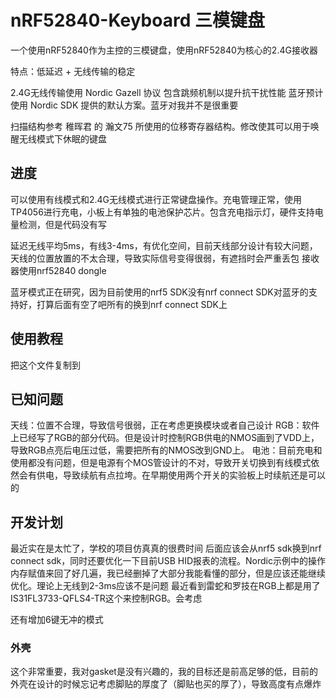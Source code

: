 # nRF52840-Keyboard 三模键盘
一个使用nRF52840作为主控的三模键盘，使用nRF52840为核心的2.4G接收器

特点：低延迟 + 无线传输的稳定

2.4G无线传输使用 Nordic Gazell 协议 包含跳频机制以提升抗干扰性能
蓝牙预计使用 Nordic SDK 提供的默认方案。蓝牙对我并不是很重要

扫描结构参考 稚晖君 的 瀚文75 所使用的位移寄存器结构。修改使其可以用于唤醒无线模式下休眠的键盘

## 进度
可以使用有线模式和2.4G无线模式进行正常键盘操作。充电管理正常，使用TP4056进行充电，小板上有单独的电池保护芯片。包含充电指示灯，硬件支持电量检测，但是代码没有写

延迟无线平均5ms，有线3-4ms，有优化空间，目前天线部分设计有较大问题，天线的位置放置的不太合理，导致实际信号变得很弱，有遮挡时会严重丢包
接收器使用nrf52840 dongle

蓝牙模式正在研究，因为目前使用的nrf5 SDK没有nrf connect SDK对蓝牙的支持好，打算后面有空了吧所有的换到nrf connect SDK上

## 使用教程
把这个文件复制到

## 已知问题
天线：位置不合理，导致信号很弱，正在考虑更换模块或者自己设计
RGB：软件上已经写了RGB的部分代码。但是设计时控制RGB供电的NMOS画到了VDD上，导致RGB点亮后电压过低，需要把所有的NMOS改到GND上。
电池：目前充电和使用都没有问题，但是电源有个MOS管设计的不对，导致开关切换到有线模式依然会有供电，导致续航有点拉垮。在早期使用两个开关的实验板上时续航还是可以的

## 开发计划
最近实在是太忙了，学校的项目仿真真的很费时间
后面应该会从nrf5 sdk换到nrf connect sdk，同时还要优化一下目前USB HID报表的流程。Nordic示例中的操作内存赋值来回了好几遍，我已经删掉了大部分我能看懂的部分，但是应该还能继续优化。理论上无线到2-3ms应该不是问题
最近看到雷蛇和罗技在RGB上都是用了IS31FL3733-QFLS4-TR这个来控制RGB。会考虑

还有增加6键无冲的模式

### 外壳
这个非常重要，我对gasket是没有兴趣的，我的目标还是前高足够的低，目前的外壳在设计的时候忘记考虑脚贴的厚度了（脚贴也买的厚了），导致高度有点爆炸
